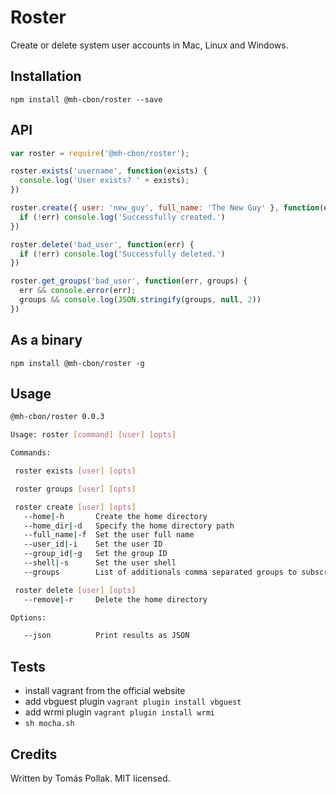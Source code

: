 Roster
=====

Create or delete system user accounts in Mac, Linux and Windows.

## Installation

    npm install @mh-cbon/roster --save

## API

```js
var roster = require('@mh-cbon/roster');

roster.exists('username', function(exists) {
  console.log('User exists? ' + exists);
})

roster.create({ user: 'new_guy', full_name: 'The New Guy' }, function(err) {
  if (!err) console.log('Successfully created.')
})

roster.delete('bad_user', function(err) {
  if (!err) console.log('Successfully deleted.')
})

roster.get_groups('bad_user', function(err, groups) {
  err && console.error(err);
  groups && console.log(JSON.stringify(groups, null, 2))
})
```

## As a binary

    npm install @mh-cbon/roster -g

## Usage

```sh
@mh-cbon/roster 0.0.3

Usage: roster [command] [user] [opts]

Commands:

 roster exists [user] [opts]

 roster groups [user] [opts]

 roster create [user] [opts]
   --home|-h       Create the home directory
   --home_dir|-d   Specify the home directory path
   --full_name|-f  Set the user full name
   --user_id|-i    Set the user ID
   --group_id|-g   Set the group ID
   --shell|-s      Set the user shell
   --groups        List of additionals comma separated groups to subscribe

 roster delete [user] [opts]
   --remove|-r     Delete the home directory

Options:

   --json          Print results as JSON
```

## Tests

- install vagrant from the official website
- add vbguest plugin `vagrant plugin install vbguest`
- add wrmi plugin `vagrant plugin install wrmi`
- `sh mocha.sh`

## Credits

Written by Tomás Pollak. MIT licensed.
